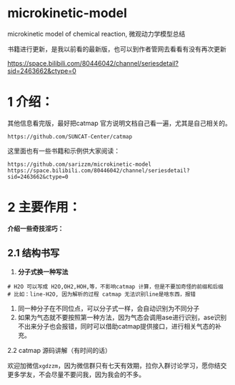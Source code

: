 # microkinetic-model
microkinetic model of chemical reaction,  微观动力学模型总结

书籍进行更新，是我以前看的最新版，也可以到作者管网去看看有没有再次更新

https://space.bilibili.com/80446042/channel/seriesdetail?sid=2463662&ctype=0

# 1 介绍：

其他信息看完版，最好把catmap 官方说明文档自己看一遍，尤其是自己相关的。

```
https://github.com/SUNCAT-Center/catmap
```

这里面也有一些书籍和示例供大家阅读：

```
https://github.com/sarizzm/microkinetic-model
https://space.bilibili.com/80446042/channel/seriesdetail?sid=2463662&ctype=0
```

# 2 主要作用：

**介绍一些奇技淫巧：**

## 2.1 结构书写

1. **分子式换一种写法**

```
# H2O 可以写成 H2O,OH2,HOH,等，不影响catmap 计算，但是不要加奇怪的前缀和后缀
# 比如：line-H2O, 因为解析的过程 catmap 无法识别line是啥东西，报错
```

1. 同一种分子在不同位点，可以分子式一样，会自动识别为不同分子
2. 如果为气态就不要按照第一种方法，因为气态会调用ase进行识别，ase识别不出来分子也会报错，同时可以借助catmap提供接口，进行相关气态的补充。

2.2 catmap 源码讲解（有时间的话）



欢迎加微信`xgdzzm`，因为微信群只有七天有效期，拉你入群讨论学习，愿你结交更多学友，不会尽量不要问我，因为我会的不多。

